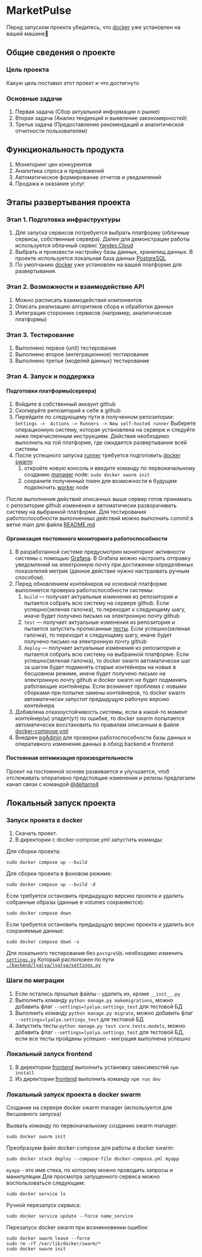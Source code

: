 # MarketPulse

Перед запуском проекта убедитесь, что [docker](https://docs.docker.com/desktop/setup/install/linux/) уже установлен на вашей машине🤝

## Общие сведения о проекте

### Цель проекта

Какую цель поставил этот проект и что достигнуто

### Основные задачи

1. Первая задача (Сбор актуальной информации о рынке)
2. Вторая задача (Анализ тенденций и выявление закономерностей)
3. Третья задача (Предоставление рекомендаций и аналитической отчетности пользователям)

## Функциональность продукта

1. Мониторинг цен конкурентов
2. Аналитика спроса и предложений
3. Автоматическое формирование отчетов и уведомлений
4. Продажа и оказание услуг

## Этапы развертывания проекта

### Этап 1. Подготовка инфраструктуры

1. Для запуска сервисов потребуется выбрать платформу (облачные сервисы, собственные сервера).
Далее для демонстрации работы используется облачный сервис [Yandex.Cloud](https://yandex.cloud/ru)
2. Выбрать и произвести настройку базы данных, хранилищ данных.
В проекте используется локальная база данных [PostgreSQL](https://www.postgresql.org/)
3. По умолчанию [docker](https://docs.docker.com/desktop/setup/install/linux/) уже установлен на вашей платформе для развертывания.

### Этап 2. Возможности и взаимодействие API

1. Можно расписать взаимодействия компонентов
2. Описать реализацию алгоритмов сбора и обработки данных
3. Интеграция сторонних сервисов (например, аналитические платформы)

### Этап 3. Тестирование

1. Выполнено первое (unit) тестирование
2. Выполнено второе (интеграционное) тестирование
3. Выполнено третье (моделей данных) тестирование

### Этап 4. Запуск и поддержка

#### Подготовки платформы(сервера)

1. Войдите в собственный аккаунт github
2. Скопируйте репозиторий к себе в github
3. Перейдите по следующему пути в полученном репозитории:
```Settings ->  Actions -> Runners -> New self-hosted runner```
Выберете операционную систему, которая установлена на сервере и следуйте ниже перечисленным инструкциям. Действия необходимо выполнить на той платформе, где ожидается развертывание всей системы
4. После успешного запуска [runner](https://docs.github.com/en/actions/hosting-your-own-runners/managing-self-hosted-runners/about-self-hosted-runners) требуется подготовить [docker swarm](https://docs.docker.com/engine/swarm/):
    1. откройте новую консоль и введите команду по первоначальному созданию [manager](https://docs.docker.com/engine/swarm/admin_guide/) node: `sudo docker swarm init`
    2. сохраните полученный токен для возможности в будущем подключить [worker](https://docs.docker.com/engine/swarm/admin_guide/) node

После выполнения действий описанных выше сервер готов принимать с репозитория github изменения и автоматически разворачивать систему на выбранной платформе. Для тестирования работоспособности выполненных действий можно выполнить commit в ветке main для файла [README.md](./README.md)

#### Организация постоянного мониторинга работоспособности

1. В разработанной системе предусмотрен мониторинг активности системы с помощью [Grafana](https://grafana.com/). В Grafana можно настроить отправку уведомлений на электронную почту при достижении определённых показателей метрик (данное действие нужно настраивать ручным способом).
2. Перед обновлением контейнеров на основной платформе выполняется проверка работоспособности системы:
    1. `build` — получает актуальные изменения из репозитория и пытается собрать всю систему на сервере github. Если успешно(зеленая галочка), то переходит к следующему шагу, иначе будет получено письмо на электронную почту github
    2. `test` — получает актуальные изменения из репозитория и пытается запустить прописанные [тесты](#этап-3-тестирование). Если успешно(зеленая галочка), то переходит к следующему шагу, иначе будет получено письмо на электронную почту github
    3. `deploy` — получает актуальные изменения из репозитория и пытается собрать всю систему на выбранной платформе. Если успешно(зеленая галочка), то docker swarm автоматически шаг за шагом будет подменять старые контейнеры на новые в бесшовном режиме, иначе будет получено письмо на электронную почту github и docker swarm не будет подменять работающие контейнеры.
    Если возникнет проблема с новыми сборками при попытке замены контейнеров, то docker swarm автоматически запустит предыдущую рабочую версию контейнера
3. Добавлена отказоустойчивость системы, если в какой-то момент контейнер(ы) упадет(ут) по ошибке, то docker swarm попытается автоматически восстановить по правилам описанным в файле [docker-compose.yml](./docker-compose.yml)
4. Внедрен [pgAdmin](https://www.pgadmin.org/) для проверки работоспособности базы данных и оперативного изменения данных в обход backend и frontend

#### Постоянная оптимизация производительности

Проект на постоянной основе развивается и улучшается, чтоб отслеживать оперативно предстоящие изменения и релизы предлагаем канал связи с командой [@deltams4](https://t.me/deltams4)

## Локальный запуск проекта

### Запуск проекта в docker

1. Скачать проект.
2. В директории с docker-compose.yml запустить команды:

Для сборки проекта:

```docker
sudo docker compose up --build
```

Для сборки проекта в фоновом режиме:

```docker
sudo docker compose up --build -d
```

Если требуется остановить предыдущую версию проекта и удалить собранные образы (данные в volumes сохраняются):

```docker
sudo docker compose down
```

Если требуется остановить предыдущую версию проекта и удалить все сохраняемые данные:

```docker
sudo docker compose down -v
```

Для локального тестирования без `postgreSQL` необходимо изменить [`settings.py`](./backend/lyalya/lyalya/settings.py)
Который расположен по пути [`./backend/lyalya/lyalya/settings.py`](./backend/lyalya/lyalya/settings.py)

### Шаги по миграции

1. Если остались прошлые файлы - удалить их, кроме `__init__.py`
2. Выполнить команду `python manage.py makemigrations`, можно добавить флаг `--settings=lyalya.settings_test` для тестовой БД
3. Выполнить команду `python manage.py migrate`, можно добавить флаг `--settings=lyalya.settings_test` для тестовой БД
4. Запустить тесты `python manage.py test core.tests.models`, можно добавить флаг `--settings=lyalya.settings_test` для тестовой БД, если все тесты пройдены успешно - миграция выполнена успешно

### Локальный запуск frontend

1. В директории [frontend](./frontend) выполнить установку зависимостей `npm install`
2. Из директории [frontend](./frontend) выполнить команду `npm run dev`

### Локальный запуск проекта в docker swarm

Создание на сервере docker swarm manager (используется для бесшовного запуска)

Вызвать команду по первоначальному созданию swarm manager:

```docker
sudo docker swarm init
```

Преобразуем файл docker-compose для работы в docker swarm:

```docker
sudo docker stack deploy --compose-file docker-compose.yml myapp
```

`myapp` - это имя стека, по которому можно проводить запросы и манипуляции
Для просмотра запущенного сервиса можно воспользоваться следующим:

```docker
sudo docker service ls
```

Ручной перезапуск сервиса:

```docker
sudo docker service update --force name_service
```

Перезапуск docker swarm при возникновении ошибок:

```docker
sudo docker swarm leave --force
sudo rm -rf /var/lib/docker/swarm/*
sudo docker swarm init
```
